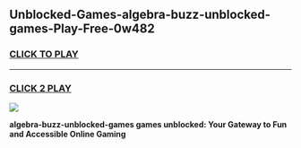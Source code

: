 
## Unblocked-Games-algebra-buzz-unblocked-games-Play-Free-0w482
<h3>
<a href="https://premium76.site?title=algebra-buzz-unblocked-games&ref=21A">CLICK TO PLAY</a></h3>
<hr>

<h3>
<a href="https://premium76.site?title=algebra-buzz-unblocked-games&ref=21A">CLICK 2 PLAY</a>
  
</h3>

<a href="https://premium76.site?title=algebra-buzz-unblocked-games&ref=21A"><img src="https://clearcache.store/games.png"></a>


**algebra-buzz-unblocked-games games unblocked: Your Gateway to Fun and Accessible Online Gaming**
